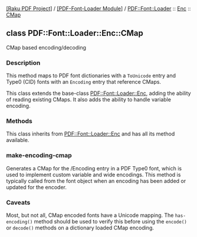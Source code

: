 [[Raku PDF Project]](https://pdf-raku.github.io)
 / [[PDF-Font-Loader Module]](https://pdf-raku.github.io/PDF-Font-Loader-raku)
 / [PDF::Font::Loader](https://pdf-raku.github.io/PDF-Font-Loader-raku/PDF/Font/Loader)
 :: [Enc](https://pdf-raku.github.io/PDF-Font-Loader-raku/PDF/Font/Loader/Enc)
 :: [CMap](https://pdf-raku.github.io/PDF-Font-Loader-raku/PDF/Font/Loader/Enc/CMap)

class PDF::Font::Loader::Enc::CMap
----------------------------------

CMap based encoding/decoding

### Description

This method maps to PDF font dictionaries with a `ToUnicode` entry and Type0 (CID) fonts with an `Encoding` entry that reference CMaps.

This class extends the base-class [PDF::Font::Loader::Enc](https://pdf-raku.github.io/PDF-Font-Loader-raku/PDF/Font/Loader/Enc), adding the ability of reading existing CMaps. It also adds the ability to handle variable encoding.

### Methods

This class inherits from [PDF::Font::Loader::Enc](https://pdf-raku.github.io/PDF-Font-Loader-raku/PDF/Font/Loader/Enc) and has all its method available.

### make-encoding-cmap

Generates a CMap for the /Encoding entry in a PDF Type0 font, which is used to implement custom variable and wide encodings. This method is typically called from the font object when an encoding has been added or updated for the encoder.

### Caveats

Most, but not all, CMap encoded fonts have a Unicode mapping. The `has-encoding()` method should be used to verify this before using the `encode()` or `decode()` methods on a dictionary loaded CMap encoding.

